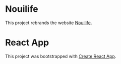 # Nouilife

This project rebrands the website [Nouilife](https://nouilife.com/).

# React App

This project was bootstrapped with [Create React App](https://github.com/facebook/create-react-app).
